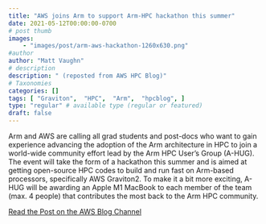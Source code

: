 ```yaml
---
title: "AWS joins Arm to support Arm-HPC hackathon this summer"
date: 2021-05-12T00:00:00-0700
# post thumb
images:
    - "images/post/arm-aws-hackathon-1260x630.png"
#author
author: "Matt Vaughn"
# description
description: " (reposted from AWS HPC Blog)"
# Taxonomies
categories: []
tags: [ "Graviton",  "HPC",  "Arm",  "hpcblog", ]
type: "regular" # available type (regular or featured)
draft: false
---
```


Arm and AWS are calling all grad students and post-docs who want to gain experience advancing the adoption of the Arm architecture in HPC to join a world-wide community effort lead by the Arm HPC User’s Group (A-HUG). The event will take the form of a hackathon this summer and is aimed at getting open-source HPC codes to build and run fast on Arm-based processors, specifically AWS Graviton2. To make it a bit more exciting, A-HUG will be awarding an Apple M1 MacBook to each member of the team (max. 4 people) that contributes the most back to the Arm HPC community.

<a href="https://aws.amazon.com/blogs/hpc/aws-arm-hpc-hackathon-2021/" class="btn btn-primary btn-lg active" role="button" aria-pressed="true" style="margin-top: 8px;">Read the Post on the AWS Blog Channel</a>